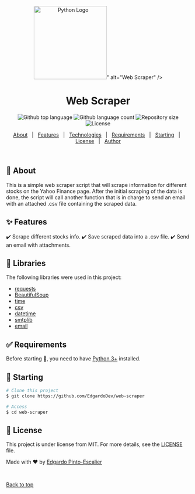 <div align="center" id="top"> 
  <img src="<img src="https://github.com/EdgardoDev/MyFiles/blob/main/Python.svg.png?raw=true" alt="Python Logo" height="200" width="200"/>" alt="Web Scraper" />
</div>

<h1 align="center">Web Scraper</h1>

<p align="center">
  <img alt="Github top language" src="https://img.shields.io/github/languages/top/EdgardoDev/web-scraper?color=1976D2">

  <img alt="Github language count" src="https://img.shields.io/github/languages/count/EdgardoDev/web-scraper?color=1976D2">

  <img alt="Repository size" src="https://img.shields.io/github/repo-size/EdgardoDev/web-scraper?color=1976D2">

  <img alt="License" src="https://img.shields.io/github/license/EdgardoDev/web-scraper?color=1976D2">

  <!-- <img alt="Github issues" src="https://img.shields.io/github/issues/{{YOUR_GITHUB_USERNAME}}/web-scraper?color=56BEB8" /> -->

  <!-- <img alt="Github forks" src="https://img.shields.io/github/forks/{{YOUR_GITHUB_USERNAME}}/web-scraper?color=56BEB8" /> -->

  <!-- <img alt="Github stars" src="https://img.shields.io/github/stars/{{YOUR_GITHUB_USERNAME}}/web-scraper?color=56BEB8" /> -->
</p>

<!-- Status -->

<!-- <h4 align="center"> 
	🚧  Web Scraper 🚀 Under construction...  🚧
</h4> 

<hr> -->

<p align="center">
  <a href="#dart-about">About</a> &#xa0; | &#xa0; 
  <a href="#sparkles-features">Features</a> &#xa0; | &#xa0;
  <a href="#rocket-technologies">Technologies</a> &#xa0; | &#xa0;
  <a href="#white_check_mark-requirements">Requirements</a> &#xa0; | &#xa0;
  <a href="#checkered_flag-starting">Starting</a> &#xa0; | &#xa0;
  <a href="#memo-license">License</a> &#xa0; | &#xa0;
  <a href="https://github.com/EdgardoDev" target="_blank">Author</a>
</p>

<br>

## :dart: About ##

This is a simple web scraper script that will scrape information for different stocks on the Yahoo Finance page. After the initial scraping of the data is done, the script will call another function that is in charge to send an email with an attached .csv file containing the scraped data.

## :sparkles: Features ##

:heavy_check_mark: Scrape different stocks info.
:heavy_check_mark: Save scraped data into a .csv file.
:heavy_check_mark: Send an email with attachments.

## :rocket: Libraries ##

The following libraries were used in this project:

- [requests]()
- [BeautifulSoup]()
- [time]()
- [csv]()
- [datetime]()
- [smtplib]()
- [email]()

## :white_check_mark: Requirements ##

Before starting :checkered_flag:, you need to have [Python 3+](https://www.python.org/download/releases/3.0/) installed.

## :checkered_flag: Starting ##

```bash
# Clone this project
$ git clone https://github.com/EdgardoDev/web-scraper

# Access
$ cd web-scraper
```

## :memo: License ##

This project is under license from MIT. For more details, see the [LICENSE](LICENSE.md) file.


Made with :heart: by <a href="https://github.com/EdgardoDev" target="_blank">Edgardo Pinto-Escalier</a>

&#xa0;

<a href="#top">Back to top</a>
